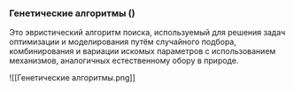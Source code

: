 ### Генетические алгоритмы ()

Это эвристический алгоритм поиска, используемый для решения задач оптимизации и моделирования путём случайного подбора, комбинирования и вариации искомых параметров с использованием механизмов, аналогичных естественному обору в природе.

![[Генетические алгоритмы.png]]

